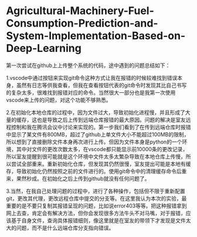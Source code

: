# Agricultural-Machinery-Fuel-Consumption-Prediction-and-System-Implementation-Based-on-Deep-Learning

第一次尝试在github上上传整个系统的代码，途中遇到的问题总结如下：

1.vscode中通过按钮来实现git命令这种方式让我在报错的时候较难找到错误本身，虽然有日志等供我查看，但我在查看按钮代表的git命令时发现其比自己书写的复杂太多，很难找到报错对应的命令。当然很大一部分也是我第一次使用vscode来上传的问题，对这个功能不够熟悉。

2.在初始化本地仓库的过程中，因为文件过大，导致初始化进程慢，并且形成了大量的缓存，这也是导致之后上传到远端仓库报错的最大原因。问题的解决是室友远程控制和我在腾讯会议中讨论来实现的。第一步我们看到了在传到远端仓库时报错中显示了某文件有800MB，超过了github上单文件大小不能超过100MB的限制，所以想到了直接删除文件本身再次进行上传。但因为文件本身是python的一个环境，其中对文件的更改次数太多，在vscode都只能显示前10000条的更改记录，所以室友提醒到很可能就是这个环境中文件太多太繁杂导致在本地仓库上传慢，所以尝试全部重来。重新初始化仓库，但发现其仍然很慢，室友提出可能是本地有缓存，导致初始化仍然按照之前的文件进行的。使用git命令中的清理缓存命令后重来，果然秒成。在初始化之后上传到github就没有任何问题了。

3.当然，在我自己处理问题的过程中，进行了各种操作，包括但不限于重新配置git，更改其代理，更改远程仓库中提交的分支等。在这里我认为本次的实验，最重要的是不要只复制其报错呈现的问题，比如说error403等等。把这种报错拿到网上去查，肯定会有解决方法，但你会发现很多方法牛头不对马嘴，对于报错，应该基于自身文件，查询具体报错细则，像这里就是在室友的带领下才发现是文件太大的问题，而不是什么远端仓库分支指向错误。